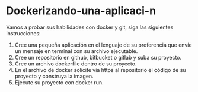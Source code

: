 # Dockerizando-una-aplicaci-n

Vamos a probar sus habilidades con docker y git, siga las siguientes instrucciones:

1) Cree una pequeña aplicación en el lenguaje de su preferencia que envíe un mensaje en terminal con su archivo ejecutable.
2) Cree un repositorio en github, bitbucket o gitlab y suba su proyecto.
3) Cree un archivo dockerfile dentro de su proyecto.
4) En el archivo de docker solicite vía https al repositorio el código de su proyecto y construya la imagen.
5) Ejecute su proyecto con docker run.
